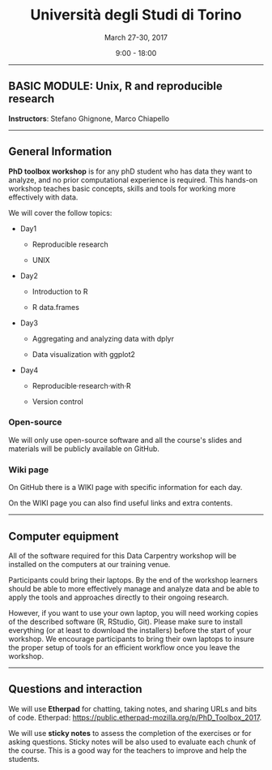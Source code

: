 <center><h1>Università degli Studi di Torino</h1>
<p>March 27-30, 2017</p>
<p>9:00 - 18:00</p>
</center>

---

<h2>BASIC MODULE: Unix, R and reproducible research</h2>

**Instructors**: Stefano Ghignone, Marco Chiapello

---

## General Information

**PhD toolbox workshop** is for any phD student who has data they want to analyze, and no prior computational experience is required. This hands-on workshop teaches basic concepts, skills and tools for working more effectively with data.

We will cover  the follow topics:

- Day1

	-  Reproducible research

	-  UNIX

- Day2

	-  Introduction to R

	-  R data.frames

- Day3

	-  Aggregating and analyzing data with dplyr

	-  Data visualization with ggplot2

- Day4

	-  Reproducible·research·with·R

	-  Version control


### Open-source

We will only use open-source software and all the course's slides and materials will be publicly available on GitHub.

### Wiki page

On GitHub there is a WIKI page with specific information for each day.

On the WIKI page you can also find useful links and extra contents.

---

## Computer equipment

All of the software required for this Data Carpentry workshop will be installed on the computers at our training venue.

Participants could bring their laptops. By the end of the workshop learners should be able to more effectively manage and analyze data and be able to apply the tools and approaches directly to their ongoing research.

However, if you want to use your own laptop, you will need working copies of the described software (R, RStudio, Git). Please make sure to install everything (or at least to download the installers) before the start of your workshop. We encourage participants to bring their own laptops to insure the proper setup of tools for an efficient workflow once you leave the workshop.

---

## Questions and interaction

We will use **Etherpad** for chatting, taking notes, and sharing URLs and bits of code.
Etherpad: https://public.etherpad-mozilla.org/p/PhD_Toolbox_2017. 

We will use **sticky notes** to assess the completion of the exercises or for asking questions. Sticky notes will be also used to evaluate each chunk of the course. This is a good way for the teachers to improve and help the students.
